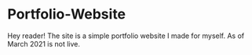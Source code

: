 # Portfolio-Website
Hey reader! The site is a simple portfolio website I made for myself. As of March 2021 is not live.

